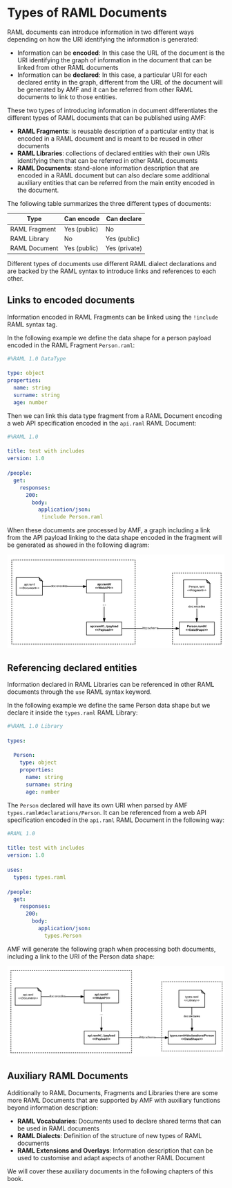 # Types of RAML Documents

RAML documents can introduce information in two different ways depending on how the URI identifying the information is generated:

- Information can be **encoded**:  In this case the URL of the document is the URI identifying the graph of information in the document that can be linked from other RAML documents
- Information can be **declared**: In this case, a particular URI for each declared entity in the graph, different from the URL of the document  will be generated by AMF and it can be referred from other RAML documents to link to those entities.


These two types of introducing information in document differentiates the different types of RAML documents that can be published using AMF:

- **RAML Fragments**: is reusable description of a particular entity that is encoded in a RAML document and is meant to be reused in other documents
- **RAML Libraries**: collections of declared entities with their own URIs identifying them that can be referred in other RAML documents
- **RAML Documents**: stand-alone information description that are encoded in a RAML document but can also declare some additional auxiliary entities that can be referred from the main entity encoded in the document.

The following table summarizes the three different types of documents:

| Type | Can encode | Can declare |
|------|------------|-------------|
| RAML Fragment | Yes (public) | No |
| RAML Library | No | Yes (public) |
| RAML Document | Yes (public) | Yes (private) |


Different types of documents use different RAML dialect declarations and are backed by the RAML syntax to introduce links and references to each other.

## Links to encoded documents

Information encoded in RAML Fragments can be linked using the `!include` RAML syntax tag.

In the following example we define the data shape for a person payload encoded in the RAML Fragment `Person.raml`:

``` yaml
#%RAML 1.0 DataType

type: object
properties:
  name: string
  surname: string
  age: number
```

Then we can link this data type fragment from a RAML Document encoding a web API specification encoded in the `api.raml` RAML Document:

``` yaml
#%RAML 1.0

title: test with includes
version: 1.0

/people:
  get:
    responses:
      200:
        body:
          application/json:
           !include Person.raml
```

When these documents are processed by AMF, a graph including a link from the API payload linking to the data shape encoded in the fragment will be generated as showed in the following diagram:

![parsed graph](../images/graph1.png)


## Referencing declared entities

Information declared in RAML Libraries can be referenced in other RAML documents through the `use` RAML syntax keyword.

In the following example we define the same Person data shape but we declare it inside the `types.raml`  RAML Library:


``` yaml
#%RAML 1.0 Library

types:

  Person:
    type: object
    properties:
      name: string
      surname: string
      age: number
```

The `Person` declared will have its own URI when parsed by AMF `types.raml#declarations/Person`. It can be referenced from a web API specification encoded in the `api.raml` RAML Document in the following way:

``` yaml
#RAML 1.0

title: test with includes
version: 1.0

uses:
  types: types.raml

/people:
  get:
    responses:
      200:
        body:
          application/json:
            types.Person
```

AMF will generate the following graph when processing both documents, including a link to the URI of the Person data shape:

![parsed graph](../images/graph_libraries.png)


## Auxiliary RAML Documents

Additionally to RAML Documents, Fragments and Libraries there are some more RAML Documents that are supported by AMF with auxiliary functions beyond information description:

- **RAML Vocabularies**: Documents used to declare shared terms that can be used in RAML documents
- **RAML Dialects**: Definition of the structure of new types of RAML documents
- **RAML Extensions and Overlays**: Information description that can be used to customise and adapt aspects of another RAML Document

We will cover these auxiliary documents in the following chapters of this book.
